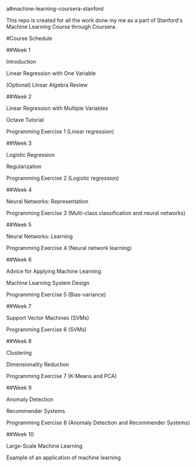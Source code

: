 a#machine-learning-coursera-stanford 

This repo is created for all the work done my me as a part of Stanford's Machine Learning Course through Coursera. 

#Course Schedule 

##Week 1  

Introduction  

Linear Regression with One Variable  

(Optional) Linear Algebra Review  

##Week 2   

Linear Regression with Multiple Variables  

Octave Tutorial  

Programming Exercise 1 (Linear regression)
  
##Week 3
  
Logistic Regression  

Regularization  

Programming Exercise 2 (Logistic regression)  

##Week 4   

Neural Networks: Representation  

Programming Exercise 3 (Multi-class classification and neural networks)  

##Week 5  

Neural Networks: Learning  

Programming Exercise 4 (Neural network learning)  

##Week 6  

Advice for Applying Machine Learning  

Machine Learning System Design  

Programming Exercise 5 (Bias-variance)  

##Week 7  

Support Vector Machines (SVMs)  

Programming Exercise 6 (SVMs)  

##Week 8 

Clustering  

Dimensionality Reduction  

Programming Exercise 7 (K-Means and PCA)  

##Week 9 

Anomaly Detection  

Recommender Systems  

Programming Exercise 8 (Anomaly Detection and Recommender Systems)  

##Week 10  

Large-Scale Machine Learning  

Example of an application of machine learning
